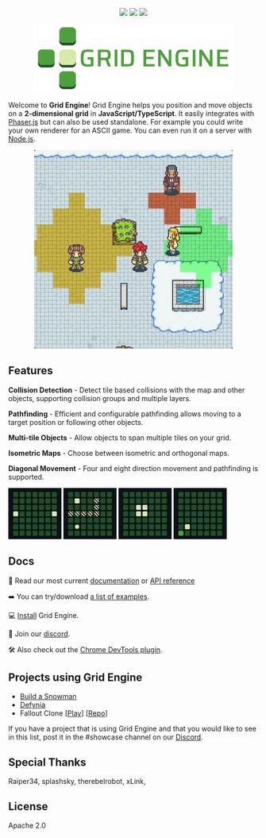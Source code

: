 <p align="center">
    <img src="https://img.shields.io/github/v/release/Annoraaq/grid-engine?style=for-the-badge&color=brightgreen">
    <img src="https://img.shields.io/github/stars/Annoraaq/grid-engine?style=for-the-badge&color=yellow">
    <img src="https://img.shields.io/badge/made%20with-TypeScript-blue?style=for-the-badge">
</p>

<p align="center">
  <img
    src="https://github.com/Annoraaq/grid-engine/raw/master/images/grid-engine-logo.png"
    alt="Grid Engine Logo"
  />
</p>

Welcome to **Grid Engine**!
Grid Engine helps you position and move objects on a **2-dimensional grid** in **JavaScript/TypeScript**.
It easily integrates with [Phaser.js](https://phaser.io/) but can also be used standalone. For example you could write your own renderer for an ASCII game. You can even run it on a server with [Node.js](https://nodejs.org/).

<p align="center">
  <img
    src="https://github.com/Annoraaq/grid-engine/raw/master/images/radius-movement-demo.gif"
    width="400"
    style="image-rendering: pixelated; display: inline"
  />
</p>

## Features

**Collision Detection** - Detect tile based collisions with the map and other objects, supporting collision groups and multiple layers.

**Pathfinding** - Efficient and configurable pathfinding allows moving to a target position or following other objects.

**Multi-tile Objects** - Allow objects to span multiple tiles on your grid.

**Isometric Maps** - Choose between isometric and orthogonal maps.

**Diagonal Movement** - Four and eight direction movement and pathfinding is supported.

<img src="images/collision-detection.gif" />
<img src="images/pathfinding.gif" />
<img src="images/multi-tile.gif" />
<img src="images/diagonal.gif" />

## Docs

📖 Read our most current [documentation](https://annoraaq.github.io/grid-engine/) or [API reference](https://annoraaq.github.io/grid-engine/api/)

➡️ You can try/download [a list of examples](https://annoraaq.github.io/grid-engine/).

💻 [Install](https://annoraaq.github.io/grid-engine/p/installation) Grid Engine.

👾 Join our [discord](https://discord.gg/C4jNEZJECs).

🛠 Also check out the [Chrome DevTools plugin](https://github.com/zewa666/grid-engine-devtools).

## Projects using Grid Engine

- [Build a Snowman](https://play.google.com/store/apps/details?id=com.raiper34.buildasnowman)
- [Defynia](https://play.definya.com/)
- Fallout Clone [[Play](https://fallout-clone.netlify.app/)] [[Repo](https://github.com/slysnek/rs-clone)]

If you have a project that is using Grid Engine and that you would like to see in this list, post it in the #showcase channel on our [Discord](https://discord.gg/C4jNEZJECs).

## Special Thanks

Raiper34, splashsky, therebelrobot, xLink,

## License

Apache 2.0
